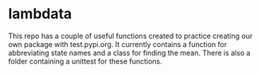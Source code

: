 # lambdata
This repo has a couple of useful functions created to practice creating our own package with test.pypi.org. It currently contains a function for abbreviating state names and a class for finding the mean. There is also a folder containing a unittest for these functions.
